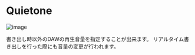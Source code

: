 # Quietone
![image](https://github.com/user-attachments/assets/3ecf2bf1-bd48-4308-a8e3-2b4536524e2b)

書き出し時以外のDAWの再生音量を指定することが出来ます。
リアルタイム書き出しを行った際にも音量の変更が行われます。
